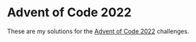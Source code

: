 # Advent of Code 2022

These are my solutions for the [Advent of Code 2022](https://adventofcode.com/2022) challenges.